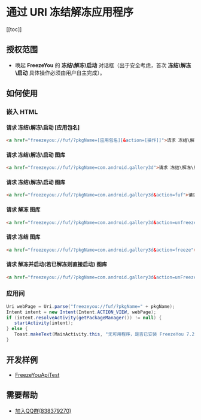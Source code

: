 # 通过 URI 冻结解冻应用程序
[[toc]]

## 授权范围
- 唤起 **FreezeYou** 的 **冻结\\解冻\\启动** 对话框（出于安全考虑，首次 **冻结\\解冻\\启动** 具体操作必须由用户自主完成）。

## 如何使用

### 嵌入 HTML
#### 请求 冻结\解冻\启动 [应用包名]
``` html
<a href="freezeyou://fuf/?pkgName=[应用包名][&action=[操作]]">请求 冻结\解冻\启动 [应用包名]</a>
```
#### 请求 冻结\解冻\启动 图库
``` html
<a href="freezeyou://fuf/?pkgName=com.android.gallery3d">请求 冻结\解冻\启动 图库</a>
```
#### 请求 冻结\解冻\启动 图库 <Badge text="8.3+" type="tip"/>
``` html
<a href="freezeyou://fuf/?pkgName=com.android.gallery3d&action=fuf">请求 冻结\解冻\启动 图库</a>
```
#### 请求 解冻 图库 <Badge text="8.3+" type="tip"/>
``` html
<a href="freezeyou://fuf/?pkgName=com.android.gallery3d&action=unfreeze">请求 解冻 图库</a>
```
#### 请求 冻结 图库 <Badge text="8.3+" type="tip"/>
``` html
<a href="freezeyou://fuf/?pkgName=com.android.gallery3d&action=freeze">请求 冻结 图库</a>
```
#### 请求 解冻并启动(若已解冻则直接启动) 图库 <Badge text="8.3+" type="tip"/>
``` html
<a href="freezeyou://fuf/?pkgName=com.android.gallery3d&action=unFreezeAndRun">请求 解冻并启动(若已解冻则直接启动) 图库</a>
```

### 应用间
``` java
Uri webPage = Uri.parse("freezeyou://fuf/?pkgName=" + pkgName);
Intent intent = new Intent(Intent.ACTION_VIEW, webPage);
if (intent.resolveActivity(getPackageManager()) != null) {
   startActivity(intent);
} else {
   Toast.makeText(MainActivity.this, "无可用程序，是否已安装 FreezeYou 7.2 及以上版本呢？", Toast.LENGTH_LONG).show();
}
```

## 开发样例
- [FreezeYouApiTest](https://github.com/FreezeYou/FreezeYouApiTest)

## 需要帮助
- [加入QQ群(838379270)](https://jq.qq.com/?_wv=1027&k=5vmxG1F)
